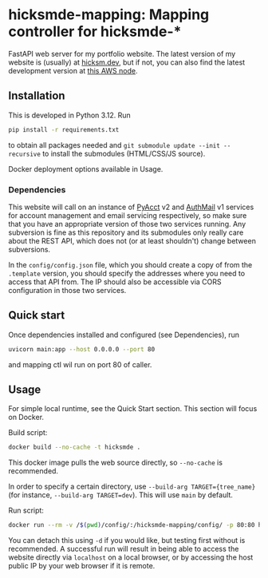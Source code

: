 # hicksmde-mapping: Mapping controller for hicksmde-*

FastAPI web server for my portfolio website. The latest version of my website is (usually) at [hicksm.dev](https://hicksm.dev), but if not, you can also find the latest development version at [this AWS node](http://34.226.123.156/).

## Installation

This is developed in Python 3.12. Run

```bash
pip install -r requirements.txt
```

to obtain all packages needed and `git submodule update --init --recursive` to install the submodules (HTML/CSS/JS source).

Docker deployment options available in Usage.

### Dependencies

This website will call on an instance of [PyAcct](https://github.com/mwhicks-dev/pyacct) v2 and [AuthMail](https://github.com/mwhicks-dev/authmail) v1 services for account management and email servicing respectively, so make sure that you have an appropriate version of those two services running. Any subversion is fine as this repository and its submodules only really care about the REST API, which does not (or at least shouldn't) change between subversions.

In the `config/config.json` file, which you should create a copy of from the `.template` version, you should specify the addresses where you need to access that API from. The IP should also be accessible via CORS configuration in those two services.

## Quick start

Once dependencies installed and configured (see Dependencies), run

```bash
uvicorn main:app --host 0.0.0.0 --port 80
```

and mapping ctl wil run on port 80 of caller.

## Usage

For simple local runtime, see the Quick Start section. This section will focus on Docker.

Build script:

```bash
docker build --no-cache -t hicksmde .
```

This docker image pulls the web source directly, so `--no-cache` is recommended.

In order to specify a certain directory, use `--build-arg TARGET={tree_name}` (for instance, `--build-arg TARGET=dev`). This will use `main` by default.

Run script:

```bash
docker run --rm -v /$(pwd)/config/:/hicksmde-mapping/config/ -p 80:80 hicksmde
```

You can detach this using `-d` if you would like, but testing first without is recommended. A successful run will result in being able to access the website directly via `localhost` on a local browser, or by accessing the host public IP by your web browser if it is remote.
